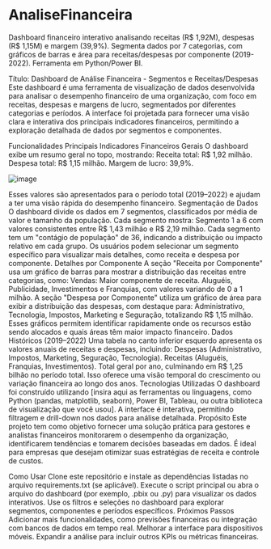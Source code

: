 # AnaliseFinanceira
Dashboard financeiro interativo analisando receitas (R$ 1,92M), despesas (R$ 1,15M) e margem (39,9%). Segmenta dados por 7 categorias, com gráficos de barras e área para receitas/despesas por componente (2019-2022). Ferramenta em Python/Power BI.

Título: Dashboard de Análise Financeira - Segmentos e Receitas/Despesas
Este dashboard é uma ferramenta de visualização de dados desenvolvida para analisar o desempenho financeiro de uma organização, com foco em receitas, despesas e margens de lucro, segmentados por diferentes categorias e períodos. A interface foi projetada para fornecer uma visão clara e interativa dos principais indicadores financeiros, permitindo a exploração detalhada de dados por segmentos e componentes.

Funcionalidades Principais
Indicadores Financeiros Gerais
O dashboard exibe um resumo geral no topo, mostrando:
Receita total: R$ 1,92 milhão.
Despesa total: R$ 1,15 milhão.
Margem de lucro: 39,9%.

![image](https://github.com/user-attachments/assets/8a7aa19f-f58d-4f12-b582-8e8f3a0fb847)

Esses valores são apresentados para o período total (2019–2022) e ajudam a ter uma visão rápida do desempenho financeiro.
Segmentação de Dados
O dashboard divide os dados em 7 segmentos, classificados por média de valor e tamanho da população. Cada segmento mostra:
Segmento 1 a 6 com valores consistentes entre R$ 1,43 milhão e R$ 2,19 milhão.
Cada segmento tem um "contágio de população" de 36, indicando a distribuição ou impacto relativo em cada grupo.
Os usuários podem selecionar um segmento específico para visualizar mais detalhes, como receita e despesa por componente.
Detalhes por Componente
A seção "Receita por Componente" usa um gráfico de barras para mostrar a distribuição das receitas entre categorias, como:
Vendas: Maior componente de receita.
Aluguéis, Publicidade, Investimentos e Franquias, com valores variando de 0 a 1 milhão.
A seção "Despesa por Componente" utiliza um gráfico de área para exibir a distribuição das despesas, com destaque para:
Administrativo, Tecnologia, Impostos, Marketing e Seguração, totalizando R$ 1,15 milhão.
Esses gráficos permitem identificar rapidamente onde os recursos estão sendo alocados e quais áreas têm maior impacto financeiro.
Dados Históricos (2019–2022)
Uma tabela no canto inferior esquerdo apresenta os valores anuais de receitas e despesas, incluindo:
Despesas (Administrativo, Impostos, Marketing, Seguração, Tecnologia).
Receitas (Aluguéis, Franquias, Investimentos).
Total geral por ano, culminando em R$ 1,25 bilhão no período total.
Isso oferece uma visão temporal do crescimento ou variação financeira ao longo dos anos.
Tecnologias Utilizadas
O dashboard foi construído utilizando [insira aqui as ferramentas ou linguagens, como Python (pandas, matplotlib, seaborn), Power BI, Tableau, ou outra biblioteca de visualização que você usou].
A interface é interativa, permitindo filtragem e drill-down nos dados para análise detalhada.
Propósito
Este projeto tem como objetivo fornecer uma solução prática para gestores e analistas financeiros monitorarem o desempenho da organização, identificarem tendências e tomarem decisões baseadas em dados. É ideal para empresas que desejam otimizar suas estratégias de receita e controle de custos.

Como Usar
Clone este repositório e instale as dependências listadas no arquivo requirements.txt (se aplicável).
Execute o script principal ou abra o arquivo do dashboard (por exemplo, .pbix ou .py) para visualizar os dados interativos.
Use os filtros e seleções no dashboard para explorar segmentos, componentes e períodos específicos.
Próximos Passos
Adicionar mais funcionalidades, como previsões financeiras ou integração com bancos de dados em tempo real.
Melhorar a interface para dispositivos móveis.
Expandir a análise para incluir outros KPIs ou métricas financeiras.
